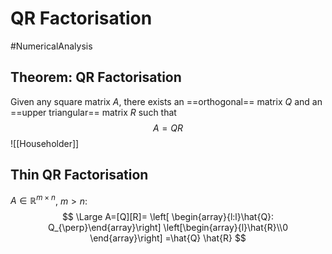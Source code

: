 
# QR Factorisation
#NumericalAnalysis 

## Theorem: QR Factorisation
Given any square matrix $A$, there exists an ==orthogonal== matrix $Q$ and an ==upper triangular== matrix $R$ such that
$$
A=Q R
$$
![[Householder]]
## Thin QR Factorisation
$A \in \mathbb{R}^{m \times n}$, $m>n$:
$$
\Large
A=[Q][R]=
\left[
\begin{array}{l:l}\hat{Q}: Q_{\perp}\end{array}\right]
\left[\begin{array}{l}\hat{R}\\0
\end{array}\right]
=\hat{Q} \hat{R}
$$